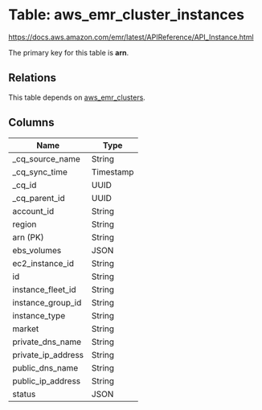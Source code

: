 # Table: aws_emr_cluster_instances

https://docs.aws.amazon.com/emr/latest/APIReference/API_Instance.html

The primary key for this table is **arn**.

## Relations

This table depends on [aws_emr_clusters](aws_emr_clusters).

## Columns

| Name          | Type          |
| ------------- | ------------- |
|_cq_source_name|String|
|_cq_sync_time|Timestamp|
|_cq_id|UUID|
|_cq_parent_id|UUID|
|account_id|String|
|region|String|
|arn (PK)|String|
|ebs_volumes|JSON|
|ec2_instance_id|String|
|id|String|
|instance_fleet_id|String|
|instance_group_id|String|
|instance_type|String|
|market|String|
|private_dns_name|String|
|private_ip_address|String|
|public_dns_name|String|
|public_ip_address|String|
|status|JSON|